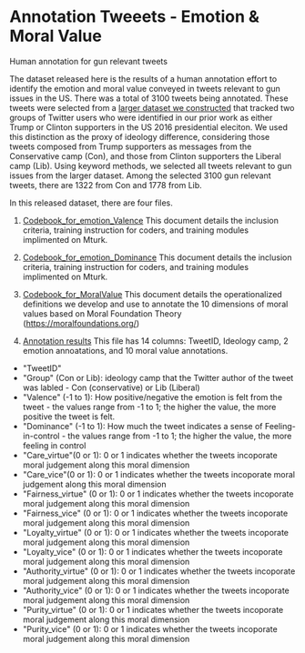 # Annotation Tweeets - Emotion & Moral Value
Human annotation for gun relevant tweets

The dataset released here is the results of a human annotation effort to identify the emotion and moral value conveyed in tweets relevant to gun issues in the US. There was a total of 3100 tweets being annotated. These tweets were selected from a [larger dataset we constructed](https://github.com/picsolab/TRIBAL-release) that tracked two groups of Twitter users who were identified in our prior work as either Trump or Clinton supporters in the US 2016 presidential eleciton. We used this distinction as the proxy of ideology difference, considering those tweets composed from Trump supporters as messages from the Conservative camp (Con), and those from Clinton supporters the Liberal camp (Lib). Using keyword methods, we selected all tweets relevant to gun issues from the larger dataset. Among the selected 3100 gun relevant tweets, there are 1322 from Con and 1778 from Lib.

In this released dataset, there are four files.

1. [Codebook_for_emotion_Valence](Codebook_Emotion_Dominance.pdf)
This document details the inclusion criteria, training instruction for coders, and training modules implimented on Mturk.

2. [Codebook_for_emotion_Dominance](Codebook_Emotion_Dominance.pdf)
This document details the inclusion criteria, training instruction for coders, and training modules implimented on Mturk.

3. [Codebook_for_MoralValue](Codebook_MoralValue.pdf)
This document details the operationalized definitions we develop and use to annotate the 10 dimensions of moral values based on Moral Foundation Theory (https://moralfoundations.org/)

4. [Annotation results](Gun_tweets_emotion_value.csv)
This file has 14 columns: TweetID, Ideology camp, 2 emotion annoatations, and 10 moral value annotations.

* "TweetID"
* "Group" (Con or Lib): ideology camp that the Twitter author of the tweet was labled - Con (conservative) or Lib (Liberal)
* "Valence" (-1 to 1): How positive/negative the emotion is felt from the tweet - the values range from -1 to 1; the higher the value, the more positive the tweet is felt.
* "Dominance" (-1 to 1): How much the tweet indicates a sense of Feeling-in-control - the values range from -1 to 1; the higher the value, the more feeling in control
* "Care_virtue"(0 or 1): 0 or 1 indicates whether the tweets incoporate moral judgement along this moral dimension
* "Care_vice"(0 or 1): 0 or 1 indicates whether the tweets incoporate moral judgement along this moral dimension
* "Fairness_virtue" (0 or 1): 0 or 1 indicates whether the tweets incoporate moral judgement along this moral dimension
* "Fairness_vice" (0 or 1): 0 or 1 indicates whether the tweets incoporate moral judgement along this moral dimension
* "Loyalty_virtue" (0 or 1): 0 or 1 indicates whether the tweets incoporate moral judgement along this moral dimension
* "Loyalty_vice" (0 or 1): 0 or 1 indicates whether the tweets incoporate moral judgement along this moral dimension
* "Authority_virtue" (0 or 1): 0 or 1 indicates whether the tweets incoporate moral judgement along this moral dimension
* "Authority_vice" (0 or 1): 0 or 1 indicates whether the tweets incoporate moral judgement along this moral dimension
* "Purity_virtue" (0 or 1): 0 or 1 indicates whether the tweets incoporate moral judgement along this moral dimension
* "Purity_vice" (0 or 1): 0 or 1 indicates whether the tweets incoporate moral judgement along this moral dimension
